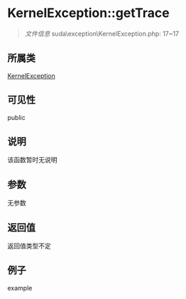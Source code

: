 # KernelException::getTrace



> *文件信息* suda\exception\KernelException.php: 17~17

## 所属类 

[KernelException](../KernelException.md)

## 可见性

 public 

## 说明

该函数暂时无说明


## 参数


无参数


## 返回值

返回值类型不定


## 例子

example